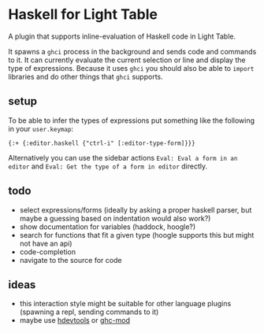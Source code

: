 # Haskell for Light Table

A plugin that supports inline-evaluation of Haskell code in Light Table.

It spawns a `ghci` process in the background and sends code and commands
to it. It can currently evaluate the current selection or line and display
the type of expressions. Because it uses `ghci` you should also be able
to `import` libraries and do other things that `ghci` supports.

## setup

To be able to infer the types of expressions put something like the
following in your `user.keymap`:

    {:+ {:editor.haskell {"ctrl-i" [:editor-type-form]}}}

Alternatively you can use the sidebar actions `Eval: Eval a form in an editor`
and `Eval: Get the type of a form in editor` directly.

## todo

* select expressions/forms (ideally by asking a proper haskell parser,
    but maybe a guessing based on indentation would also work?)
* show documentation for variables (haddock, hoogle?)
* search for functions that fit a given type (hoogle supports this but
    might not have an api)
* code-completion
* navigate to the source for code

## ideas

* this interaction style might be suitable for other language
    plugins (spawning a repl, sending commands to it)
* maybe use [hdevtools](https://github.com/bitc/hdevtools) or
    [ghc-mod](https://github.com/kazu-yamamoto/ghc-mod)